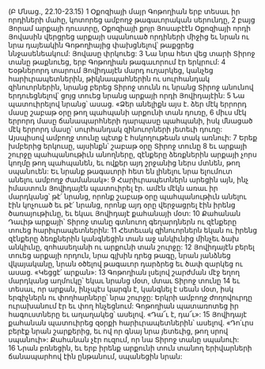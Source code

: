 (Բ Մնաց., 22.10-23.15)
1 Օքոզիայի մայր Գոթողիան երբ տեսաւ իր որդիների մահը, կոտորեց ամբողջ թագաւորական սերունդը, 2 բայց Յորամ արքայի դուստրը, Օքոզիայի քոյր Յոսաբէէն Օքոզիայի որդի Յովասին վերցրեց արքայի սպանուած որդիների միջից եւ նրան ու նրա դայեակին Գոթողիայից փախցնելով՝ թաքցրեց ննջասենեակում: Յովասը փրկուեց: 3 Նա նրա հետ վեց տարի Տիրոջ տանը թաքնուեց, երբ Գոթողիան թագաւորում էր երկրում:
4 Եօթներորդ տարում Յովիդայէն մարդ ուղարկեց, կանչեց հարիւրապետներին, թիկնապահներին ու սուրհանդակ զինուորներին, նրանց բերեց Տիրոջ տունն ու նրանց Տիրոջ անունով երդուեցնելով՝ ցոյց տուեց նրանց արքայի որդի Յովիդայէին: 5 Նա պատուիրելով նրանց՝ ասաց. «Ձեր անելիքն այս է. ձեր մէկ երրորդ մասը շաբաթ օրը թող պահպանի արքունի տան դուռը, 6 միւս մէկ երրորդ մասը ճանապարհների դարպասը պահպանի, իսկ մնացած մէկ երրորդ մասը՝ սուրհանդակ զինուորների յետեւի դուռը: Այսպիսով ամբողջ տունը պէտք է հսկողութեան տակ առնուի: 7 Երեք խմբերից երկուսը, այսինքն՝ շաբաթ օրը Տիրոջ տունը 8 եւ արքայի շուրջը պահպանութիւն անողները, զէնքերը ձեռքներին արքայի չորս կողմը թող պահպանեն, եւ ովքեր այդ շրջանից ներս մտնեն, թող սպանուեն: Եւ նրանք թագաւորի հետ են լինելու նրա ելումուտ անելու ամբողջ ժամանակ»:
9 Հարիւրապետներն արեցին այն, ինչ իմաստուն Յովիդայէն պատուիրել էր. ամէն մէկն առաւ իր մարդկանց՝ թէ՛ նրանց, որոնք շաբաթ օրը պահպանութիւն անելու էին կոչուած եւ թէ՛ նրանց, որոնք այդ օրը վերջացրել էին իրենց ծառայութիւնը, եւ եկաւ Յովիդայէ քահանայի մօտ: 10 Քահանան Դաւիթ արքայի՝ Տիրոջ տանը գտնուող գեղարդներն ու զէնքերը տուեց հարիւրապետներին: 11 Հետեւակ զինուորներն եկան ու իրենց զէնքերը ձեռքներին կանգնեցին տան աջ անկիւնից մինչեւ ձախ անկիւնը, զոհասեղանի ու արքունի տան շուրջը: 12 Յովիդայէն բերել տուեց արքայի որդուն, նրա գլխին դրեց թագը, նրան յանձնեց վկայականը, նրան օծելով թագաւոր դարձրեց եւ ծափ զարկեց ու ասաց. «Կեցցէ՛ արքան»:
13 Գոթողիան լսելով շարժման մէջ եղող մարդկանց աղմուկը՝ եկաւ նրանց մօտ, մտաւ Տիրոջ տունը 14 եւ տեսաւ, որ արքան, ինչպէս կարգն է, կանգնել է սեան մօտ, իսկ երգիչներն ու փողհարները՝ նրա շուրջը: Երկրի ամբողջ ժողովուրդը ուրախանում էր եւ փող հնչեցնում: Գոթողիան պատառոտեց իր հագուստները եւ աղաղակեց՝ ասելով. «Դա՜ւ է, դա՜ւ»: 15 Յովիդայէ քահանան պատուիրեց զօրքի հարիւրապետներին՝ ասելով. «Դո՛ւրս բերէք նրան շարքերից, եւ ով որ գնայ նրա յետեւից, թող սրով սպանուի»: Քահանան չէր ուզում, որ նա Տիրոջ տանը սպանուի: 16 Նրան բռնեցին, եւ երբ իրենք արքունի տուն տանող երիվարների ճանապարհով էին ընթանում, սպանեցին նրան:

